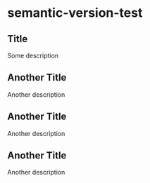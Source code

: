 # semantic-version-test

## Title

Some description

## Another Title

Another description

## Another Title

Another description

## Another Title

Another description
